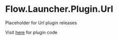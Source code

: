 # Flow.Launcher.Plugin.Url
Placeholder for Url plugin releases

Visit [here](https://github.com/Flow-Launcher/Flow.Launcher/tree/dev/Plugins) for plugin code
